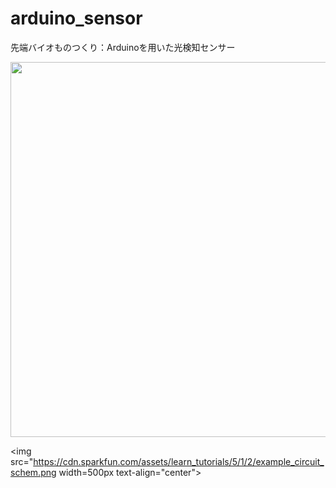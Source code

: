 # arduino_sensor
先端バイオものつくり：Arduinoを用いた光検知センサー


<img src="https://cdn.sparkfun.com/assets/learn_tutorials/5/1/2/example_circuit_bb.png" width=600px>
                                                                                                    
<img src="https://cdn.sparkfun.com/assets/learn_tutorials/5/1/2/example_circuit_schem.png width=500px text-align="center">


